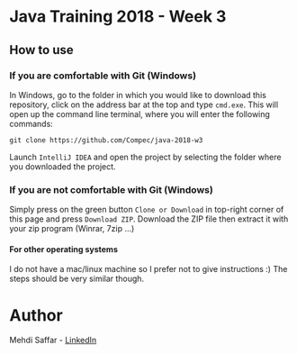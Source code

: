 # Java Training 2018 - Week 3

## How to use

### If you are comfortable with Git (Windows)

In Windows, go to the folder in which you would like to download this repository, click on the address bar at the top 
and type `cmd.exe`. This will open up the command line terminal, where you will enter the following commands:

```
git clone https://github.com/Compec/java-2018-w3
```

Launch `IntelliJ IDEA` and open the project by selecting the folder where you downloaded the project.

### If you are not comfortable with Git (Windows)

Simply press on the green button `Clone or Download` in top-right corner of this page and press `Download ZIP`.
Download the ZIP file then extract it with your zip program (Winrar, 7zip ...)

#### For other operating systems

 I do not have a mac/linux machine so I prefer not to give instructions :) The steps should be very similar though.

# Author

Mehdi Saffar - [LinkedIn](https://www.linkedin.com/in/mehdisaffar/)